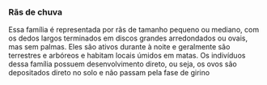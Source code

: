 ﻿### Rãs de chuva


Essa família é representada por rãs de tamanho pequeno ou mediano, com os dedos largos terminados em discos grandes arredondados ou ovais, mas sem palmas. Eles são ativos durante à noite e geralmente são terrestres e arbóreos e habitam locais úmidos em matas. Os indivíduos dessa família possuem desenvolvimento direto, ou seja, os ovos são depositados direto no solo e não passam pela fase de girino